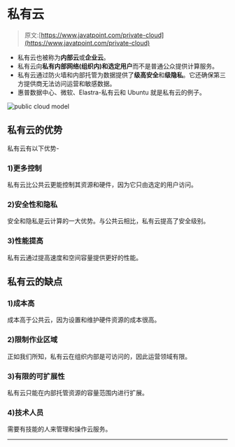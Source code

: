 # 私有云

> 原文:[https://www.javatpoint.com/private-cloud](https://www.javatpoint.com/private-cloud)

*   私有云也被称为**内部云**或**企业云**。
*   私有云向**私有内部网络(组织内)**和**选定用户**而不是普通公众提供计算服务。
*   私有云通过防火墙和内部托管为数据提供了**级高安全**和**级隐私**。它还确保第三方提供商无法访问运营和敏感数据。
*   惠普数据中心、微软、Elastra-私有云和 Ubuntu 就是私有云的例子。

![public cloud model](../Images/cf71f59324d19a564e3a55b198f75185.png)

## 私有云的优势

私有云有以下优势-

### 1)更多控制

私有云比公共云更能控制其资源和硬件，因为它只由选定的用户访问。

### 2)安全性和隐私

安全和隐私是云计算的一大优势。与公共云相比，私有云提高了安全级别。

### 3)性能提高

私有云通过提高速度和空间容量提供更好的性能。

## 私有云的缺点

### 1)成本高

成本高于公共云，因为设置和维护硬件资源的成本很高。

### 2)限制作业区域

正如我们所知，私有云在组织内部是可访问的，因此运营领域有限。

### 3)有限的可扩展性

私有云只能在内部托管资源的容量范围内进行扩展。

### 4)技术人员

需要有技能的人来管理和操作云服务。

* * *